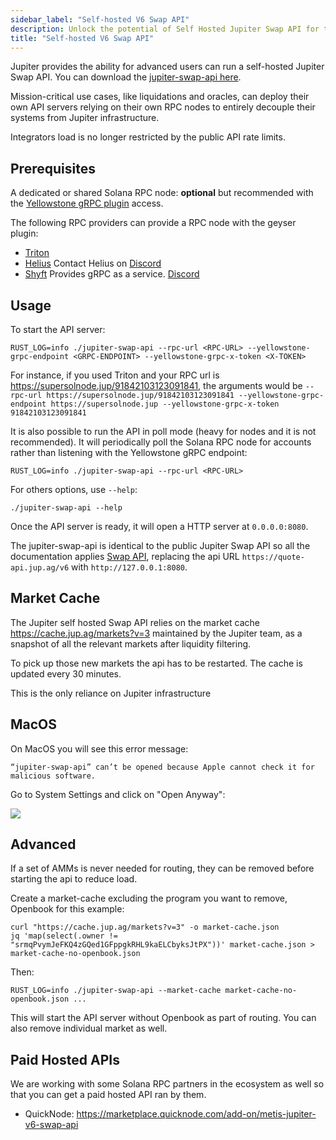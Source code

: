 ```yaml
---
sidebar_label: "Self-hosted V6 Swap API"
description: Unlock the potential of Self Hosted Jupiter Swap API for tailored trading solutions and independence from public API limits.
title: "Self-hosted V6 Swap API"
---
```


<head>
    <title>Self Hosted Jupiter Swap API - Personalized Infrastructure</title>
    <meta name="twitter:card" content="summary" />
</head>


Jupiter provides the ability for advanced users can run a self-hosted Jupiter Swap API. You can download the [jupiter-swap-api here](https://github.com/jup-ag/jupiter-swap-api/releases).

Mission-critical use cases, like liquidations and oracles, can deploy their own API servers relying on their own RPC nodes to entirely decouple their systems from Jupiter infrastructure.

Integrators load is no longer restricted by the public API rate limits.

## Prerequisites

A dedicated or shared Solana RPC node: **optional** but recommended with the [Yellowstone gRPC plugin](https://github.com/rpcpool/yellowstone-grpc) access.

The following RPC providers can provide a RPC node with the geyser plugin:

- [Triton](https://triton.one)
- [Helius](https://docs.helius.dev) Contact Helius on [Discord](https://discord.com/invite/6GXdee3gBj)
- [Shyft](https://shyft.to/#solana_grpc_streaming_service) Provides gRPC as a service. [Discord](https://discord.gg/8JyZCjRPmr)

## Usage

To start the API server:

`RUST_LOG=info ./jupiter-swap-api --rpc-url <RPC-URL> --yellowstone-grpc-endpoint <GRPC-ENDPOINT> --yellowstone-grpc-x-token <X-TOKEN>`

For instance, if you used Triton and your RPC url is https://supersolnode.jup/91842103123091841, the arguments would be `--rpc-url https://supersolnode.jup/91842103123091841 --yellowstone-grpc-endpoint https://supersolnode.jup --yellowstone-grpc-x-token 91842103123091841`

It is also possible to run the API in poll mode (heavy for nodes and it is not recommended). It will periodically poll the Solana RPC node for accounts rather than listening with the Yellowstone gRPC endpoint:

`RUST_LOG=info ./jupiter-swap-api --rpc-url <RPC-URL>`

For others options, use `--help`:

`./jupiter-swap-api --help`

Once the API server is ready, it will open a HTTP server at `0.0.0.0:8080`.


The jupiter-swap-api is identical to the public Jupiter Swap API so all the documentation applies [Swap API](/docs/apis/swap-api), replacing the api URL `https://quote-api.jup.ag/v6` with `http://127.0.0.1:8080`.

## Market Cache

The Jupiter self hosted Swap API relies on the market cache https://cache.jup.ag/markets?v=3 maintained by the Jupiter team, as a snapshot of all the relevant markets after liquidity filtering.

To pick up those new markets the api has to be restarted. The cache is updated every 30 minutes.

This is the only reliance on Jupiter infrastructure

## MacOS

On MacOS you will see this error message:

`“jupiter-swap-api” can’t be opened because Apple cannot check it for malicious software.`

Go to System Settings and click on "Open Anyway":

![](../../static/img/docs/jupiter-swap-api-open-anyway.png)

## Advanced

If a set of AMMs is never needed for routing, they can be removed before starting the api to reduce load.

Create a market-cache excluding the program you want to remove, Openbook for this example:

```shell
curl "https://cache.jup.ag/markets?v=3" -o market-cache.json
jq 'map(select(.owner != "srmqPvymJeFKQ4zGQed1GFppgkRHL9kaELCbyksJtPX"))' market-cache.json > market-cache-no-openbook.json
```

Then:

`RUST_LOG=info ./jupiter-swap-api --market-cache market-cache-no-openbook.json ...`

This will start the API server without Openbook as part of routing. You can also remove individual market as well.

## Paid Hosted APIs

We are working with some Solana RPC partners in the ecosystem as well so that you can get a paid hosted API ran by them.

- QuickNode: https://marketplace.quicknode.com/add-on/metis-jupiter-v6-swap-api
